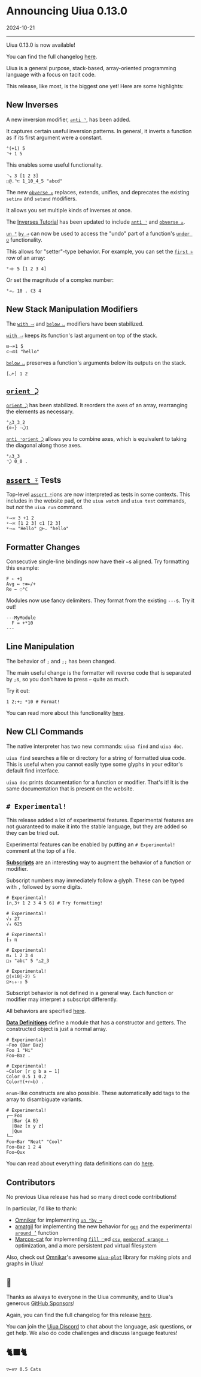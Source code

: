 # Announcing Uiua 0.13.0

2024-10-21

---

Uiua 0.13.0 is now available!

You can find the full changelog [here](https://uiua.org/docs/changelog#0.13.0---2024-10-21).

Uiua is a general purpose, stack-based, array-oriented programming language with a focus on tacit code.

This release, like most, is the biggest one yet! Here are some highlights:

## New Inverses

A new inversion modifier, [`anti ⌝`](https://uiua.org/docs/anti), has been added.

It captures certain useful inversion patterns. In general, it inverts a function as if its first argument were a constant.

```uiua
°(+1) 5
⌝+ 1 5
```

This enables some useful functionality.

```uiua
⌝↘ 3 [1 2 3]
⬚@.⌝⊏ 1_10_4_5 "abcd"
```

The new [`obverse ⌅`](https://uiua.org/docs/obverse) replaces, extends, unifies, and deprecates the existing `setinv` and `setund` modifiers.

It allows you set multiple kinds of inverses at once.

The [Inverses Tutorial](https://uiua.org/tutorial/Inverses) has been updated to include [`anti ⌝`](https://uiua.org/docs/anti) and [`obverse ⌅`](https://uiua.org/docs/obverse).

[`un °`](https://uiua.org/docs/un) [`by ⊸`](https://uiua.org/docs/by) can now be used to access the "undo" part of a function's [`under ⍜`](https://uiua.org/docs/under) functionality.

This allows for "setter"-type behavior. For example, you can set the [`first ⊢`](https://uiua.org/docs/first) row of an array:

```uiua
°⊸⊢ 5 [1 2 3 4]
```

Or set the magnitude of a complex number:

```uiua
°⊸⌵ 10 . ℂ3 4
```

## New Stack Manipulation Modifiers

The [`with ⤙`](https://uiua.org/docs/with) and [`below ◡`](https://uiua.org/docs/below) modifiers have been stabilized.

[`with ⤙`](https://uiua.org/docs/with) keeps its function's last argument on top of the stack.

```uiua
⊟⤙+1 5
⊂⤙⊡1 "hello"
```

[`below ◡`](https://uiua.org/docs/below) preserves a function's arguments below its outputs on the stack.

```uiua
[◡+] 1 2
```

## [`orient ⤸`](https://uiua.org/docs/orient)

[`orient ⤸`](https://uiua.org/docs/orient) has been stabilized. It reorders the axes of an array, rearranging the elements as necessary.

```uiua
°△3_3_2
{⊙∘} ⤙⤸1
```

[`anti ⌝`](https://uiua.org/docs/anti)[`orient ⤸`](https://uiua.org/docs/orient) allows you to combine axes, which is equivalent to taking the diagonal along those axes.

```uiua
°△3_3
⌝⤸ 0_0 .
```

## [`assert ⍤`](https://uiua.org/docs/assert) Tests

Top-level [`assert ⍤`](https://uiua.org/docs/assert)ions are now interpreted as tests in some contexts. This includes in the website pad, or the `uiua watch` and `uiua test` commands, but *not* the `uiua run` command.

```uiua
⍤⤙≍ 3 +1 2
⍤⤙≍ [1 2 3] ⊂1 [2 3]
⍤⤙≍ "Hello" ⍜⊢⌵ "hello"
```

## Formatter Changes

Consecutive single-line bindings now have their `←`s aligned. Try formatting this example:

```uiua
F ← +1
Avg ← ÷⧻⟜/+
Re ← ◌°ℂ
```

Modules now use fancy delimiters. They format from the existing `---`s. Try it out!

```uiua
---MyModule
  F = +*10
---
```

## Line Manipulation

The behavior of `;` and `;;` has been changed.

The main useful change is the formatter will reverse code that is separated by `;`s, so you don't have to press `←` quite as much.

Try it out:

```uiua
1 2;+; *10 # Format!
```

You can read more about this functionality [here](https://uiua.org/tutorial/codetactility#line-manipulation).

## New CLI Commands

The native interpreter has two new commands: `uiua find` and `uiua doc`.

`uiua find` searches a file or directory for a string of formatted uiua code. This is useful when you cannot easily type some glyphs in your editor's default find interface.

`uiua doc` prints documentation for a function or modifier. That's it! It is the same documentation that is present on the website.

## `# Experimental!`

This release added a lot of experimental features. Experimental features are not guaranteed to make it into the stable language, but they are added so they can be tried out.

Experimental features can be enabled by putting an `# Experimental!` comment at the top of a file.

[**Subscripts**](https://uiua.org/docs/experimental#subscripts) are an interesting way to augment the behavior of a function or modifier.

Subscript numbers may immediately follow a glyph. These can be typed with `,` followed by some digits.

```uiua
# Experimental!
[∩,3+ 1 2 3 4 5 6] # Try formatting!
```

```uiua
# Experimental!
√₃ 27
√₄ 625
```

```uiua
# Experimental!
⁅₃ π
```

```uiua
# Experimental!
⊟₄ 1 2 3 4
□₃ "abc" 5 °△2_3
```

```uiua
# Experimental!
⍜(×10|-2) 5
⍜×₁₀-₂ 5
```

Subscript behavior is not defined in a general way. Each function or modifier may interpret a subscript differently.

All behaviors are specified [here](https://uiua.org/docs/experimental#subscript-modifiers).

[**Data Definitions**](https://uiua.org/docs/experimental#data-definitions) define a module that has a constructor and getters. The constructed object is just a normal array.

```uiua
# Experimental!
~Foo {Bar Baz}
Foo 1 "Hi"
Foo~Baz .
```

```uiua
# Experimental!
~Color [r g b a ← 1]
Color 0.5 1 0.2
Color!(+r⟜b) .
```

`enum`-like constructs are also possible. These automatically add tags to the array to disambiguate variants.

```uiua
# Experimental!
┌─╴Foo
  |Bar {A B}
  |Baz [x y z]
  |Qux 
└─╴
Foo~Bar "Neat" "Cool"
Foo~Baz 1 2 4
Foo~Qux
```

You can read about everything data definitions can do [here](https://uiua.org/docs/experimental#data-definitions).

## Contributors

No previous Uiua release has had so many direct code contributions!

In particular, I'd like to thank:
- [Omnikar](https://github.com/omnikar/) for implementing [`un °`](https://uiua.org/docs/un)[`by ⊸`](https://uiua.org/docs/by)
- [amatgil](https://github.com/amatgil) for implementing the new behavior for [`gen`](https://uiua.org/docs/gen) and the experimental [`around ’`](https://uiua.org/docs/around) function
- [Marcos-cat](https://github.com/Marcos-cat/) for implementing [`fill ⬚`](https://uiua.org/docs/fill)ed [`csv`](https://uiua.org/docs/csv), [`memberof ∊`](https://uiua.org/docs/memberof)[`range ⇡`](https://uiua.org/docs/range) optimization, and a more persistent pad virtual filesystem

Also, check out [Omnikar](https://github.com/omnikar/)'s awesome [`uiua-plot`](https://github.com/omnikar/uiua-plot) library for making plots and graphs in Uiua!

## 💟

Thanks as always to everyone in the Uiua community, and to Uiua's generous [GitHub Sponsors](https://github.com/sponsors/uiua-lang)!

Again, you can find the full changelog for this release [here](https://uiua.org/docs/changelog#0.13.0---2024-10-21).

You can join the [Uiua Discord](https://discord.gg/3r9nrfYhCc) to chat about the language, ask questions, or get help. We also do code challenges and discuss language features!

## 🐈‍⬛🐈

```uiua
▽⟜≡▽ 0.5 Cats
```